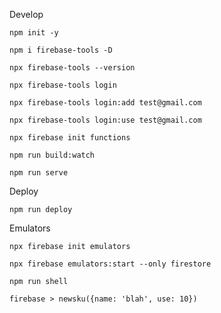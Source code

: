 Develop 
```
npm init -y
```
```
npm i firebase-tools -D
```
```
npx firebase-tools --version
```
```
npx firebase-tools login
```
```
npx firebase-tools login:add test@gmail.com
```
```
npx firebase-tools login:use test@gmail.com
```
```
npx firebase init functions
```
```
npm run build:watch
```
```
npm run serve
```

Deploy
```
npm run deploy
```
 
Emulators
```
npx firebase init emulators
```
```
npx firebase emulators:start --only firestore
```
```
npm run shell
```
```
firebase > newsku({name: 'blah', use: 10})
```
